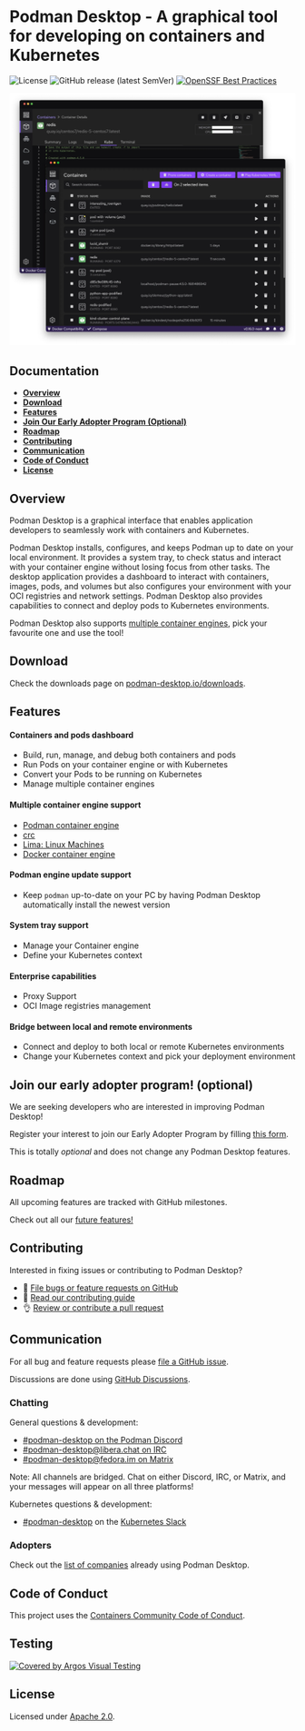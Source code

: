 # Podman Desktop - A graphical tool for developing on containers and Kubernetes
![License](https://img.shields.io/badge/License-Apache_2.0-blue.svg)
![GitHub release (latest SemVer)](https://img.shields.io/github/v/release/podman-desktop/podman-desktop)
[![OpenSSF Best Practices](https://www.bestpractices.dev/projects/9966/badge)](https://www.bestpractices.dev/projects/9966)

<p align="center">
  <img alt="Podman Desktop" src="/website/static/img/features/manage-containers.webp">
</p>

## Documentation

- [**Overview**](#overview)
- [**Download**](#download)
- [**Features**](#download)
- [**Join Our Early Adopter Program (Optional)**](#join-our-early-adopter-program-optional)
- [**Roadmap**](#roadmap)
- [**Contributing**](#contributing)
- [**Communication**](#communication)
- [**Code of Conduct**](#code-of-conduct)
- [**License**](#license)

## Overview

Podman Desktop is a graphical interface that enables application developers to seamlessly work with containers and Kubernetes.

Podman Desktop installs, configures, and keeps Podman up to date on your local environment. It provides a system tray, to check status and interact with your container engine without losing focus from other tasks. The desktop application provides a dashboard to interact with containers, images, pods, and volumes but also configures your environment with your OCI registries and network settings. Podman Desktop also provides capabilities to connect and deploy pods to Kubernetes environments.

Podman Desktop also supports [multiple container engines](#multiple-container-engine-support), pick your favourite one and use the tool!

## Download

Check the downloads page on [podman-desktop.io/downloads](https://podman-desktop.io/downloads).

## Features

#### Containers and pods dashboard

- Build, run, manage, and debug both containers and pods
- Run Pods on your container engine or with Kubernetes
- Convert your Pods to be running on Kubernetes
- Manage multiple container engines

#### Multiple container engine support

- [Podman container engine](https://github.com/containers/podman)
- [crc](https://github.com/code-ready/crc)
- [Lima: Linux Machines](https://github.com/lima-vm/lima)
- [Docker container engine](https://github.com/docker/docker)

#### Podman engine update support

- Keep `podman` up-to-date on your PC by having Podman Desktop automatically install the newest version

#### System tray support

- Manage your Container engine
- Define your Kubernetes context

#### Enterprise capabilities

- Proxy Support
- OCI Image registries management

#### Bridge between local and remote environments

- Connect and deploy to both local or remote Kubernetes environments
- Change your Kubernetes context and pick your deployment environment

## Join our early adopter program! (optional)

We are seeking developers who are interested in improving Podman Desktop!

Register your interest to join our Early Adopter Program by filling <a href="https://forms.gle/ow73dV7Ce3YLzoXH7" target="_blank">this form</a>.

This is totally _optional_ and does not change any Podman Desktop features.

## Roadmap

All upcoming features are tracked with GitHub milestones.

Check out all our [future features!](https://github.com/containers/podman-desktop/milestones)

## Contributing

Interested in fixing issues or contributing to Podman Desktop?

- :bug: [File bugs or feature requests on GitHub](https://github.com/containers/podman-desktop/issues/new/choose)
- :checkered_flag: [Read our contributing guide](./CONTRIBUTING.md)
- :ok_hand: [Review or contribute a pull request](https://github.com/containers/podman-desktop/pulls)

## Communication

For all bug and feature requests please [file a GitHub issue](https://github.com/containers/podman-desktop/issues/new/choose).

Discussions are done using [GitHub Discussions](https://github.com/containers/podman-desktop/discussions/).

### Chatting

General questions & development:

- [#podman-desktop on the Podman Discord](https://discord.com/invite/x5GzFF6QH4)
- [#podman-desktop@libera.chat on IRC](https://libera.chat/)
- [#podman-desktop@fedora.im on Matrix](https://chat.fedoraproject.org/#/room/#podman-desktop:fedora.im)

Note: All channels are bridged. Chat on either Discord, IRC, or Matrix, and your messages will appear on all three platforms!

Kubernetes questions & development:

- [#podman-desktop](https://app.slack.com/client/T09NY5SBT/C04A0L7LUFM) on the [Kubernetes Slack](https://slack.k8s.io/)

### Adopters

Check out the [list of companies](./ADOPTERS.md) already using Podman Desktop.

## Code of Conduct

This project uses the [Containers Community Code of Conduct](https://github.com/containers/common/blob/main/CODE-OF-CONDUCT.md).

## Testing

[![Covered by Argos Visual Testing](https://argos-ci.com/badge-large.svg)](https://app.argos-ci.com/containers/podman-desktop/reference)

## License

Licensed under [Apache 2.0](LICENSE).
